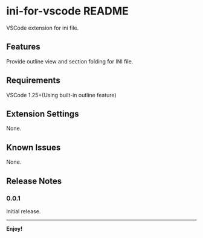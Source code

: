 # ini-for-vscode README

VSCode extension for ini file.

## Features

Provide outline view and section folding for INI file.

## Requirements
VSCode 1.25+(Using built-in outline feature)

## Extension Settings

None.

## Known Issues

None.

## Release Notes


### 0.0.1

Initial release.

-----------------------------------------------------------------------------------------------------------

**Enjoy!**
